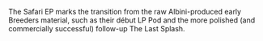 The Safari EP marks the transition from the raw Albini-produced early Breeders material, such as their début LP Pod and the more polished (and commercially successful) follow-up The Last Splash.
